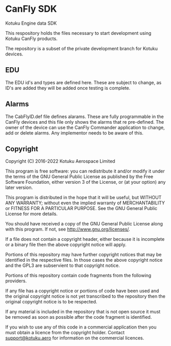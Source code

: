 # CanFly SDK
Kotuku Engine data SDK

This respository holds the files necessary to start development using Kotuku CanFly products.

The repository is a subset of the private development branch for Kotuku devices.

## EDU

The EDU id's and types are defined here.  These are subject to change, as ID's are added they will be added once testing is complete.

## Alarms

The CabFlyID.def file defines alarams.  These are fully programmable in the CanFly devices and this file only shows the alarms that re pre-defined.  The owner of the device can use the CanFly Commander application to change, add or delete alarms.  Any implementor needs to be aware of this.

## Copyright

Copyright (C) 2016-2022 Kotuku Aerospace Limited

This program is free software: you can redistribute it and/or modify
it under the terms of the GNU General Public License as published by
the Free Software Foundation, either version 3 of the License, or
(at your option) any later version.

This program is distributed in the hope that it will be useful,
but WITHOUT ANY WARRANTY; without even the implied warranty of
MERCHANTABILITY or FITNESS FOR A PARTICULAR PURPOSE.  See the
GNU General Public License for more details.

You should have received a copy of the GNU General Public License
along with this program.  If not, see <http://www.gnu.org/licenses/>.

If a file does not contain a copyright header, either because it is incomplete
or a binary file then the above copyright notice will apply.

Portions of this repository may have further copyright notices that may be
identified in the respective files.  In those cases the above copyright notice and
the GPL3 are subservient to that copyright notice.

Portions of this repository contain code fragments from the following
providers.


If any file has a copyright notice or portions of code have been used
and the original copyright notice is not yet transcribed to the repository
then the original copyright notice is to be respected.

If any material is included in the repository that is not open source
it must be removed as soon as possible after the code fragment is identified.

If you wish to use any of this code in a commercial application then
you must obtain a licence from the copyright holder.  Contact
support@kotuku.aero for information on the commercial licences.

